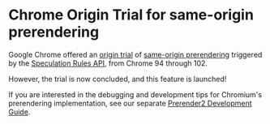 # Chrome Origin Trial for same-origin prerendering

Google Chrome offered an [origin trial](https://github.com/GoogleChrome/OriginTrials/blob/gh-pages/developer-guide.md) of [same-origin prerendering](./prerendering-same-origin.md) triggered by the [Speculation Rules API](./triggers.md), from Chrome 94 through 102.

However, the trial is now concluded, and this feature is launched!

If you are interested in the debugging and development tips for Chromium's prerendering implementation, see our separate [Prerender2 Development Guide](https://docs.google.com/document/d/1bCDZUXa4HiiwsI9B9NEPzaXQekzHea1D0mRO4Z_9cNU/edit).
